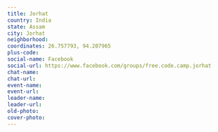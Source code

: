 ```yaml
---
title: Jorhat
country: India
state: Assam
city: Jorhat
neighborhood: 
coordinates: 26.757793, 94.207965
plus-code:
social-name: Facebook
social-url: https://www.facebook.com/groups/free.code.camp.jorhat
chat-name:
chat-url:
event-name:
event-url:
leader-name:
leader-url:
old-photo: 
cover-photo:
---
```

